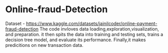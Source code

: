 # Online-fraud-Detection
Dataset - https://www.kaggle.com/datasets/jainilcoder/online-payment-fraud-detection  The code invloves data loading,exploration,visualization, and preparation. it then spits the data into training and testing sets, trains a decision tree model, and evaluate its performance. Finally,it makes predicitions on new transaction data.
